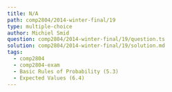 ```yaml
---
title: N/A
path: comp2804/2014-winter-final/19
type: multiple-choice
author: Michiel Smid
question: comp2804/2014-winter-final/19/question.ts
solution: comp2804/2014-winter-final/19/solution.md
tags:
  - comp2804
  - comp2804-exam
  - Basic Rules of Probability (5.3)
  - Expected Values (6.4)
---
```

